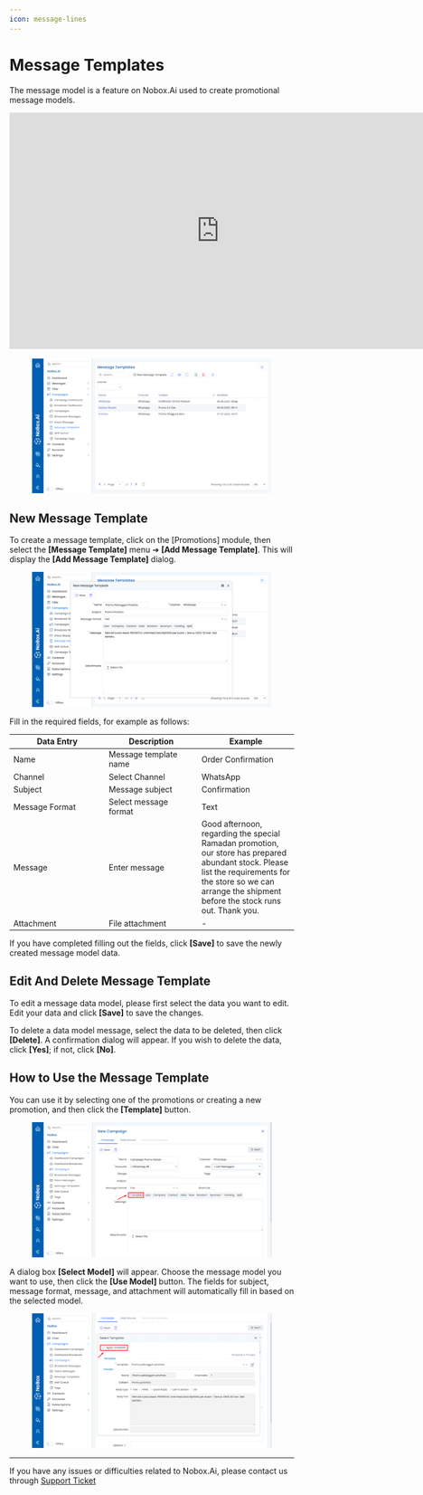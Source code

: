 ```yaml
---
icon: message-lines
---
```


# <i class="fa-regular fa-file-alt"></i> Message Templates

The message model is a feature on Nobox.Ai used to create promotional message models.

<iframe width="742" height="418" src="https://www.youtube.com/embed/fUkihH0-qHc/" title="01. Instalasi NoBox Desktop" frameborder="0" allow="accelerometer; autoplay; clipboard-write; encrypted-media; gyroscope; picture-in-picture; web-share" referrerpolicy="strict-origin-when-cross-origin" allowfullscreen></iframe>

<figure><img src="../../.gitbook/assets/Message Template.png" alt=""><figcaption></figcaption></figure>

## New Message Template

To create a message template, click on the \[Promotions] module, then select the **\[Message Template]** menu ➔ **\[Add Message Template]**. This will display the **\[Add Message Template]** dialog.

<figure><img src="../../.gitbook/assets/New Message Template .png" alt=""><figcaption></figcaption></figure>

Fill in the required fields, for example as follows:

<table><thead><tr><th width="154.79998779296875">Data Entry</th><th width="150.199951171875">Description</th><th>Example</th></tr></thead><tbody><tr><td>Name</td><td>Message template name</td><td>Order Confirmation</td></tr><tr><td>Channel</td><td>Select Channel</td><td>WhatsApp</td></tr><tr><td>Subject</td><td>Message subject</td><td>Confirmation</td></tr><tr><td>Message Format</td><td>Select message format</td><td>Text</td></tr><tr><td>Message</td><td>Enter message</td><td>Good afternoon, regarding the special Ramadan promotion, our store has prepared abundant stock. Please list the requirements for the store so we can arrange the shipment before the stock runs out. Thank you.</td></tr><tr><td>Attachment</td><td>File attachment</td><td>-</td></tr></tbody></table>

If you have completed filling out the fields, click **\[Save]** to save the newly created message model data.

## **Edit And Delete Message Template**

To edit a message data model, please first select the data you want to edit. Edit your data and click **\[Save]** to save the changes.

To delete a data model message, select the data to be deleted, then click **\[Delete]**. A confirmation dialog will appear. If you wish to delete the data, click **\[Yes]**; if not, click **\[No]**.

## **How to Use the Message Template**

You can use it by selecting one of the promotions or creating a new promotion, and then click the **\[Template]** button.

<figure><img src="../../.gitbook/assets/campaign template.png" alt=""><figcaption></figcaption></figure>

A dialog box **\[Select Model]** will appear. Choose the message model you want to use, then click the **\[Use Model]** button. The fields for subject, message format, message, and attachment will automatically fill in based on the selected model.

<figure><img src="../../.gitbook/assets/apply template.png" alt=""><figcaption></figcaption></figure>

---

If you have any issues or difficulties related to Nobox.Ai, please contact us through [Support Ticket](https://crm.nobox.ai/clients/tickets)
